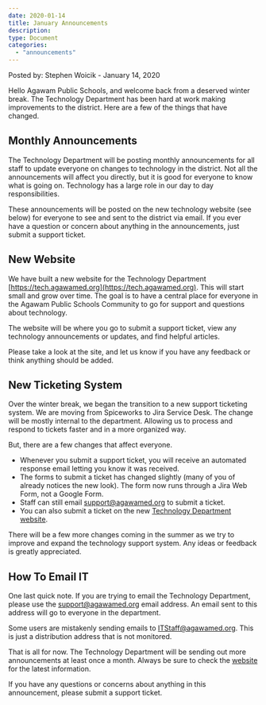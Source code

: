 ```yaml
---
date: 2020-01-14
title: January Announcements
description:
type: Document
categories:
  - "announcements"
---
```

Posted by: Stephen Woicik - January 14, 2020

Hello Agawam Public Schools, and welcome back from a deserved winter break. The Technology Department has been hard at work making improvements to the district. Here are a few of the things that have changed.

## Monthly Announcements
The Technology Department will be posting monthly announcements for all staff to update everyone on changes to technology in the district. Not all the announcements will affect you directly, but it is good for everyone to know what is going on. Technology has a large role in our day to day responsibilities. 

These announcements will be posted on the new technology website (see below) for everyone to see and sent to the district via email. If you ever have a question or concern about anything in the announcements, just submit a support ticket. 

## New Website
We have built a new website for the Technology Department [https://tech.agawamed.org](https://tech.agawamed.org). This will start small and grow over time. The goal is to have a central place for everyone in the Agawam Public Schools Community to go for support and questions about technology. 

The website will be where you go to submit a support ticket, view any technology announcements or updates, and find helpful articles. 

Please take a look at the site, and let us know if you have any feedback or think anything should be added. 

## New Ticketing System
Over the winter break, we began the transition to a new support ticketing system. We are moving from Spiceworks to Jira Service Desk. The change will be mostly internal to the department. Allowing us to process and respond to tickets faster and in a more organized way. 

But, there are a few changes that affect everyone. 

- Whenever you submit a support ticket, you will receive an automated response email letting you know it was received. 
- The forms to submit a ticket has changed slightly (many of you of already notices the new look). The form now runs through a Jira Web Form, not a Google Form. 
- Staff can still email [support@agawamed.org](mailto:support@agawamed.org) to submit a ticket. 
- You can also submit a ticket on the new [Technology Department website](https://tech.agawamed.org).

There will be a few more changes coming in the summer as we try to improve and expand the technology support system. Any ideas or feedback is greatly appreciated. 


## How To Email IT
One last quick note. If you are trying to email the Technology Department, please use the [support@agawamed.org](mailto:agawamed.org) email address. An email sent to this address will go to everyone in the department. 

Some users are mistakenly sending emails to ITStaff@agawamed.org. This is just a distribution address that is not monitored. 

That is all for now. The Technology Department will be sending out more announcements at least once a month. Always be sure to check the [website](https://tech.agawamed.org) for the latest information. 

If you have any questions or concerns about anything in this announcement, please submit a support ticket. 
